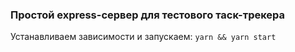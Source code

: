 ### Простой express-сервер для тестового таск-трекера

Устанавливаем зависимости и запускаем: `yarn && yarn start`
